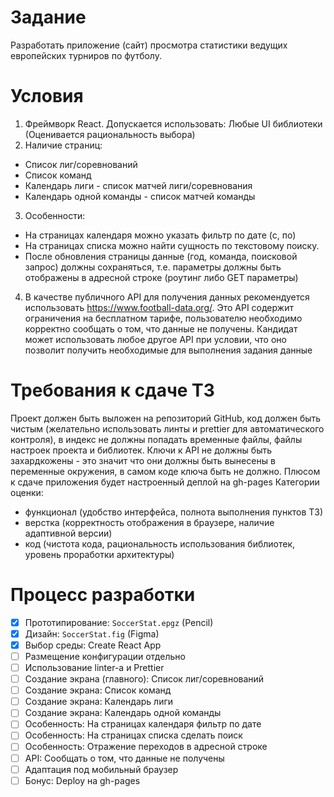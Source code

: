 # Задание
Разработать приложение (сайт) просмотра статистики ведущих европейских турниров по футболу.

# Условия
1. Фреймворк React. Допускается использовать: Любые UI библиотеки (Оценивается
рациональность выбора)
2. Наличие страниц:
- Список лиг/соревнований
- Список команд
- Календарь лиги - список матчей лиги/соревнования
- Календарь одной команды - список матчей команды  
3. Особенности:
- На страницах календаря можно указать фильтр по дате (с, по)
- На страницах списка можно найти сущность по текстовому поиску.
- После обновления страницы данные (год, команда, поисковой запрос) должны
сохраняться, т.е. параметры должны быть отображены в адресной строке
(роутинг либо GET параметры)
4. В качестве публичного API для получения данных рекомендуется использовать
https://www.football-data.org/. Это API содержит ограничения на бесплатном
тарифе, пользователю необходимо корректно сообщать о том, что данные не
получены. Кандидат может использовать любое другое API при условии, что
оно позволит получить необходимые для выполнения задания данные

# Требования к сдаче ТЗ
Проект должен быть выложен на репозиторий GitHub, код должен быть чистым
(желательно использовать линты и prettier для автоматического контроля), в индекс не
должны попадать временные файлы, файлы настроек проекта и библиотек.
Ключи к API не должны быть захардкожены - это значит что они должны быть
вынесены в переменные окружения, в самом коде ключа быть не должно.
Плюсом к сдаче приложения будет настроенный деплой на gh-pages
Категории оценки:
- функционал (удобство интерфейса, полнота выполнения пунктов ТЗ)
- верстка (корректность отображения в браузере, наличие адаптивной версии)
- код (чистота кода, рациональность использования библиотек, уровень
проработки архитектуры)

# Процесс разработки
- [x] Прототипирование: `SoccerStat.epgz` (Pencil)
- [x] Дизайн: `SoccerStat.fig` (Figma)
- [x] Выбор среды: Create React App  
- [ ] Размещение конфигурации отдельно
- [ ] Использование linter-а и Prettier
- [ ] Создание экрана (главного): Список лиг/соревнований
- [ ] Создание экрана: Список команд
- [ ] Создание экрана: Календарь лиги
- [ ] Создание экрана: Календарь одной команды
- [ ] Особенность: На страницах календаря фильтр по дате
- [ ] Особенность: На страницах списка сделать поиск
- [ ] Особенность: Отражение переходов в адресной строке
- [ ] API: Сообщать о том, что данные не получены
- [ ] Адаптация под мобильный браузер
- [ ] Бонус: Deploy на gh-pages